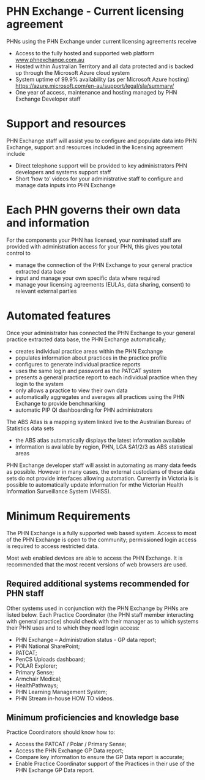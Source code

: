 # PHN Exchange - Current licensing agreement  
PHNs using the PHN Exchange under current licensing agreements receive

- Access to the fully hosted and supported web platform www.phnexchange.com.au 
- Hosted within Australian Territory and all data protected and  is backed up through the Microsoft Azure cloud system  
- System uptime of 99.9% availability (as per Microsoft Azure hosting) https://azure.microsoft.com/en-au/support/legal/sla/summary/ 
- One year of access, maintenance and hosting managed by PHN Exchange Developer staff 

# Support and resources
PHN Exchange staff will assist you to configure and populate data into PHN Exchange, support and resources included in the licensing agreement include

- Direct telephone support will be provided to key administrators  PHN developers and systems support staff 
- Short ‘how to’ videos for your administrative staff to configure and manage data inputs into PHN Exchange

# Each PHN governs their own data and information
For  the components your PHN has licensed, 
your nominated staff are provided with administration access for your PHN, this gives you total control to

- manage the connection of the PHN Exchange to your general practice extracted data base
- input and manage your own specific data where required
- manage your licensing agreements (EULAs, data sharing, consent) to relevant external parties 

# Automated features
Once your administrator has connected the PHN Exchange to your general practice extracted data base, 
the PHN Exchange automatically;

- creates individual practice areas within the PHN Exchange
- populates information about practices in the practice profile
- configures to generate individual practice reports
- uses the same login and password as the PATCAT system
- presents a general practice report to each individual practice when they login to the system
- only allows a practice to view their own data 
- automatically aggregates and averages all practices using the PHN Exchange to provide benchmarking
- automatic PIP QI dashboarding for PHN administrators

The ABS Atlas is a mapping system linked live to the Australian Bureau of Statistics data sets
- the ABS atlas automatically displays the latest information available
- information is available by region, PHN, LGA SA1/2/3 as ABS statistical areas 

PHN Exchange developer staff will assist in automating as many data feeds as possible. However in many cases, the external custodians  of these data sets do not provide interfaces allowing automation.  Currently in Victoria is is possible to automatically update information for mthe Victorian Health Information Surveillance System (VHISS).


# Minimum Requirements

The PHN Exchange is a fully supported web based system.
Access to most of the PHN Exchange is open to the community; permissioned login access is required to access restricted data.

Most web enabled devices are able to access the PHN Exchange. It is recommended that the most recent versions of web browsers are used.

## Required additional systems recommended for PHN staff 

Other systems used in conjunction with the PHN Exchange by PHNs are listed below.
Each Practice Coordinator (the PHN staff member interacting with general practice) should check with their manager as to which systems their PHN uses and to which they need login access:

- PHN Exchange – Administration status - GP data report;
- PHN National SharePoint; 
- PATCAT;
- PenCS Uploads dashboard;
- POLAR Explorer;
- Primary Sense;
- Armchair Medical;
- HealthPathways; 
- PHN Learning Management System;
- PHN Stream in-house HOW TO videos.

## Minimum proficiencies and knowledge base

Practice Coordinators should know how to:

- Access the PATCAT / Polar / Primary Sense;
- Access the PHN Exchange GP Data report;
- Compare key information to ensure the GP Data report is accurate;
- Enable Practice Coordinator support of the Practices in their use of the PHN Exchange GP Data report.
 

